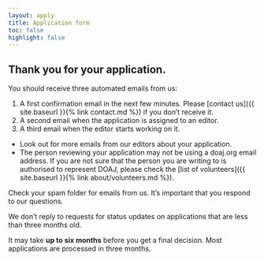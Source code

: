 ```yaml
---
layout: apply
title: Application form
toc: false
highlight: false
---
```


## Thank you for your application.

You should receive three automated emails from us:
1. A first confirmation email in the next few minutes. Please [contact us]({{ site.baseurl }}{% link contact.md %}) if you don’t receive it.
2. A second email when the application is assigned to an editor.
3. A third email when the editor starts working on it.
  - Look out for more emails from our editors about your application.
  - The person reviewing your application may not be using a doaj.org email address. If you are not sure that the person you are writing to is authorised to represent DOAJ, please check the [list of volunteers]({{ site.baseurl }}{% link about/volunteers.md %}).

Check your spam folder for emails from us. It’s important that you respond to our questions.

We don’t reply to requests for status updates on applications that are less than three months old.

It may take **up to six months** before you get a final decision. Most applications are processed in three months.
